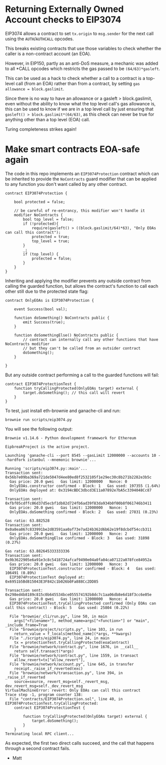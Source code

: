 # Returning Externally Owned Account checks to EIP3074

EIP3074 allows a contract to set `tx.origin` to `msg.sender` for the next call
using the `AUTH`/`AUTHCALL` opcodes.

This breaks existing contracts that use those variables to check whether the
caller is a non-contract account (an EOA).

However, in EIP150, partly as an anti-DoS measure, a mechanic was added to all
\*CALL opcodes which restricts the gas passed to be `(64/63)*gasleft`.

This can be used as a hack to check whether a call to a contract is a top-level
call (from an EOA) rather than from a contract, by setting `gas allowance =
block.gaslimit`.

Since there is no way to have an allowance or a gasleft > block.gaslimit, even
without the ability to know what the top level call's gas allowance is, this
can be used to know if we are in a top level call by just ensuring that
`gasleft() > block.gaslimit*(64/63)`, as this check can never be true for
anything other than a top level (EOA) call.

Turing completeness strikes again!

# Make smart contracts EOA-safe again

The code in this repo implements an `EIP3074Protection` contract which can
be inherited to provide the `NoContracts` guard modifier that can be applied to
any function you don't want called by any other contract.

```solidity 
contract EIP3074Protection {
    
    bool protected = false;
    
    // be careful of re-entrancy, this modifier won't handle it 
    modifier NoContracts {
        bool top_level = false;
        if (!protected){
            require(gasleft() > ((block.gaslimit/64)*63), "Only EOAs can call this contract");
            protected = true;
            top_level = true;
        }
        _;
        if (top_level) {
            protected = false;
        }
    }
}
```

Inheriting and applying the modifier prevents any outside contract from calling the guarded function,
but allows the contract's function to call each other still due to the protected state flag:

```solidity
contract OnlyEOAs is EIP3074Protection {
    
    event Success(bool val);

    function doSomething() NoContracts public {
        emit Success(true);
    }

    function doSomethingElse() NoContracts public {
        // contract can internally call any other functions that have NoContracts modifier
        // but they can't be called from an outsider contract
        doSomething(); 
    }
    
}
```

But any outside contract performing a call to the guarded functions will fail:

```solidity
contract EIP3074ProtectionTest {
    function tryCallingProtected(OnlyEOAs target) external {
        target.doSomething(); // this call will revert
    }
}
```

To test, just install eth-brownie and ganache-cli and run:

`brownie run scripts/eip3074.py`

You will see the following output:

```
Brownie v1.14.6 - Python development framework for Ethereum

EipbreakProject is the active project.

Launching 'ganache-cli --port 8545 --gasLimit 12000000 --accounts 10 --hardfork istanbul --mnemonic brownie'...

Running 'scripts/eip3074.py::main'...
Transaction sent: 0x56b7e09ba369a721de5047d4ee80ed8f2532105f1e29ec30c8b271b2282e3b5c
  Gas price: 20.0 gwei   Gas limit: 12000000   Nonce: 0
  OnlyEOAs.constructor confirmed - Block: 1   Gas used: 197355 (1.64%)
  OnlyEOAs deployed at: 0x3194cBDC3dbcd3E11a07892e7bA5c3394048Cc87

Transaction sent: 0xfbf05cdffc06d37d5ecbf1db82d724fb6ad39f83da934b0f00b8f061746b3411
  Gas price: 20.0 gwei   Gas limit: 12000000   Nonce: 1
  OnlyEOAs.doSomething confirmed - Block: 2   Gas used: 27831 (0.23%)

Gas ratio: 63.882528
Transaction sent: 0x0a8ea867c833991be2d83591aa0af73e7ad24b362d6b62e19f8dcbdf54ccb311
  Gas price: 20.0 gwei   Gas limit: 12000000   Nonce: 2
  OnlyEOAs.doSomethingElse confirmed - Block: 3   Gas used: 31898 (0.27%)

Gas ratio: 63.882645333333336
Transaction sent: 0x9b3622905e6a91e3c8c5418724afcaf9490e04a0fa04ca07122a078fce84952a
  Gas price: 20.0 gwei   Gas limit: 12000000   Nonce: 3
  EIP3074ProtectionTest.constructor confirmed - Block: 4   Gas used: 106491 (0.89%)
  EIP3074ProtectionTest deployed at: 0x6951b5Bd815043E3F842c1b026b0Fa888Cc2DD85

Transaction sent: 0x298ed4b8189c815c0b645534bce055574192b8dc7c1aa06db8e6d18f3cc6e05e
  Gas price: 20.0 gwei   Gas limit: 12000000   Nonce: 4
  EIP3074ProtectionTest.tryCallingProtected confirmed (Only EOAs can call this contract) - Block: 5   Gas used: 25804 (0.22%)

  File "brownie/_cli/run.py", line 50, in main
    args["<filename>"], method_name=args["<function>"] or "main", _include_frame=True
  File "brownie/project/scripts.py", line 103, in run
    return_value = f_locals[method_name](*args, **kwargs)
  File "./scripts/eip3074.py", line 24, in main
    tx = protectionTest.tryCallingProtected(eoaContract)
  File "brownie/network/contract.py", line 1676, in __call__
    return self.transact(*args)
  File "brownie/network/contract.py", line 1559, in transact
    allow_revert=tx["allow_revert"],
  File "brownie/network/account.py", line 645, in transfer
    receipt._raise_if_reverted(exc)
  File "brownie/network/transaction.py", line 394, in _raise_if_reverted
    source=source, revert_msg=self._revert_msg, dev_revert_msg=self._dev_revert_msg
VirtualMachineError: revert: Only EOAs can call this contract
Trace step -1, program counter 138:
  File "contracts/EIP3074Protection.sol", line 40, in EIP3074ProtectionTest.tryCallingProtected:    
    contract EIP3074ProtectionTest {

        function tryCallingProtected(OnlyEOAs target) external {
            target.doSomething();
        }
    }
Terminating local RPC client...

```

As expected, the first two direct calls succeed, and the call that happens
through a second contract fails.

- Matt
